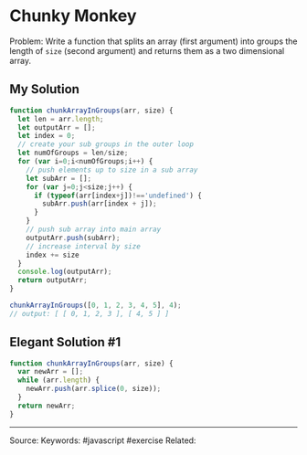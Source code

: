 # Chunky Monkey
Problem: Write a function that splits an array (first argument) into groups the length of `size` (second argument) and returns them as a two dimensional array.

## My Solution
```js
function chunkArrayInGroups(arr, size) {
  let len = arr.length;
  let outputArr = [];
  let index = 0;
  // create your sub groups in the outer loop
  let numOfGroups = len/size;
  for (var i=0;i<numOfGroups;i++) {
    // push elements up to size in a sub array
    let subArr = [];
    for (var j=0;j<size;j++) {
      if (typeof(arr[index+j])!=='undefined') {
        subArr.push(arr[index + j]);
      } 
    }
    // push sub array into main array
    outputArr.push(subArr);
    // increase interval by size
    index += size
  }
  console.log(outputArr);
  return outputArr;
}

chunkArrayInGroups([0, 1, 2, 3, 4, 5], 4); 
// output: [ [ 0, 1, 2, 3 ], [ 4, 5 ] ]
```

## Elegant Solution #1
```js
function chunkArrayInGroups(arr, size) {
  var newArr = [];
  while (arr.length) {
    newArr.push(arr.splice(0, size));
  }
  return newArr;
}
```
---
Source:
Keywords: #javascript #exercise
Related: